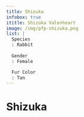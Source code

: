 ```yaml
---
title: Shizuka
infobox: true
ititle: Shizuka Valenheart
image: /img/pfp-shizuka.png
list: |
  Species
  : Rabbit
  
  Gender
  : Female

  Fur Color
  : Tan
---
```


# Shizuka
